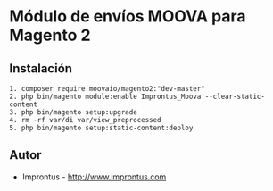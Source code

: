 # Módulo de envíos MOOVA para Magento 2

## Instalación

```
1. composer require moovaio/magento2:"dev-master"
2. php bin/magento module:enable Improntus_Moova --clear-static-content
3. php bin/magento setup:upgrade
4. rm -rf var/di var/view_preprocessed
5. php bin/magento setup:static-content:deploy
```

## Autor

* Improntus - <http://www.improntus.com>

